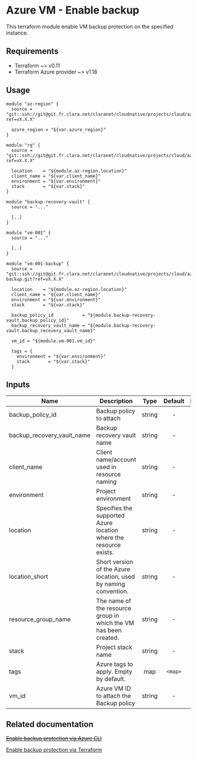 # Azure VM - Enable backup

This terraform module enable VM backup protection on the specified instance.

## Requirements

- Terraform ~> v0.11
- Terraform Azure provider ~> v1.18

## Usage

```shell
module "az-region" {
  source = "git::ssh://git@git.fr.clara.net/claranet/cloudnative/projects/cloud/azure/terraform/modules/regions.git?ref=vX.X.X"

  azure_region = "${var.azure_region}"
}

module "rg" {
  source = "git::ssh://git@git.fr.clara.net/claranet/cloudnative/projects/cloud/azure/terraform/modules/rg.git?ref=vX.X.X"

  location    = "${module.az-region.location}"
  client_name = "${var.client_name}"
  environment = "${var.environment}"
  stack       = "${var.stack}"
}

module "backup-recovery-vault" {
  source = "..."

  [..]
}

module "vm-001" {
  source = "..."

  [..]
}

module "vm-001-backup" {
  source = "git::ssh://git@git.fr.clara.net/claranet/cloudnative/projects/cloud/azure/terraform/modules/vm-backup.git?ref=vX.X.X"

  location    = "${module.az-region.location}"
  client_name = "${var.client_name}"
  environment = "${var.environment}"
  stack       = "${var.stack}"

  backup_policy_id           = "${module.backup-recovery-vault.backup_policy_id}"
  backup_recovery_vault_name = "${module.backup-recovery-vault.backup_recovery_vault_name}"

  vm_id = "${module.vm-001.vm_id}"

  tags = {
    environment = "${var.environment}"
    stack       = "${var.stack}"
  }
```

## Inputs

| Name | Description | Type | Default | Required |
|------|-------------|:----:|:-----:|:-----:|
| backup_policy_id | Backup policy to attach | string | - | yes |
| backup_recovery_vault_name | Backup recovery vault name | string | - | yes |
| client_name | Client name/account used in resource naming | string | - | yes |
| environment | Project environment | string | - | yes |
| location | Specifies the supported Azure location where the resource exists. | string | - | yes |
| location_short | Short version of the Azure location, used by naming convention. | string | - | yes |
| resource_group_name | The name of the resource group in which the VM has been created. | string | - | yes |
| stack | Project stack name | string | - | yes |
| tags | Azure tags to apply. Empty by default. | map | `<map>` | no |
| vm_id | Azure VM ID to attach the Backup policy | string | - | yes |

## Related documentation

~~[Enable backup protection via Azure CLI](https://github.com/MicrosoftDocs/azure-docs/blob/master/articles/backup/quick-backup-vm-cli.md)~~

[Enable backup protection via Terraform](https://www.terraform.io/docs/providers/azurerm/r/recovery_services_protection_policy_vm.html)
